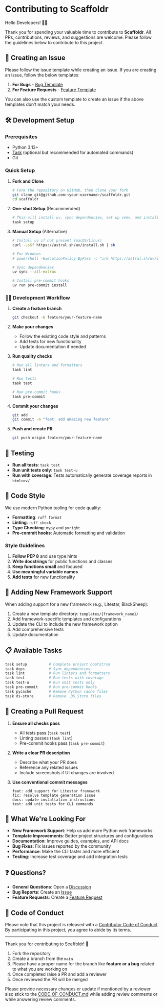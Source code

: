 # Contributing to Scaffoldr

Hello Developers! 👋🏻

Thank you for spending your valuable time to contribute to **Scaffoldr**. All PRs, contributions, reviews, and suggestions are welcome. Please follow the guidelines below to contribute to this project.

## 🐛 Creating an Issue

Please follow the issue template while creating an issue. If you are creating an issue, follow the below templates:

1. **For Bugs** - [Bug Template](https://github.com/pythonhubdev/scaffoldr/blob/main/.github/ISSUE_TEMPLATE/bug_report.md)
2. **For Feature Requests** - [Feature Template](https://github.com/pythonhubdev/scaffoldr/blob/main/.github/ISSUE_TEMPLATE/feature_request.md)

You can also use the custom template to create an issue if the above templates don't match your needs.

## 🛠️ Development Setup

### Prerequisites

- Python 3.13+
- [Task](https://taskfile.dev/) (optional but recommended for automated commands)
- Git

### Quick Setup

1. **Fork and Clone**
   ```bash
   # Fork the repository on GitHub, then clone your fork
   git clone git@github.com:<your-username>/scaffoldr.git
   cd scaffoldr
   ```

2. **One-shot Setup** (Recommended)
   ```bash
   # This will install uv, sync dependencies, set up venv, and install pre-commit hooks
   task setup
   ```

3. **Manual Setup** (Alternative)
   ```bash
   # Install uv if not present (macOS/Linux)
   curl -LsSf https://astral.sh/uv/install.sh | sh

   # For Windows
   # powershell -ExecutionPolicy ByPass -c "irm https://astral.sh/uv/install.ps1 | iex"

   # Sync dependencies
   uv sync --all-extras

   # Install pre-commit hooks
   uv run pre-commit install
   ```

### 🏃‍♂️ Development Workflow

1. **Create a feature branch**
   ```bash
   git checkout -b feature/your-feature-name
   ```

2. **Make your changes**
   - Follow the existing code style and patterns
   - Add tests for new functionality
   - Update documentation if needed

3. **Run quality checks**
   ```bash
   # Run all linters and formatters
   task lint

   # Run tests
   task test

   # Run pre-commit hooks
   task pre-commit
   ```

4. **Commit your changes**
   ```bash
   git add .
   git commit -m "feat: add amazing new feature"
   ```

5. **Push and create PR**
   ```bash
   git push origin feature/your-feature-name
   ```

## 🧪 Testing

- **Run all tests**: `task test`
- **Run unit tests only**: `task test-u`
- **Run with coverage**: Tests automatically generate coverage reports in `htmlcov/`

## 📏 Code Style

We use modern Python tooling for code quality:

- **Formatting**: `ruff format`
- **Linting**: `ruff check`
- **Type Checking**: `mypy` and `pyright`
- **Pre-commit hooks**: Automatic formatting and validation

### Style Guidelines

1. **Follow PEP 8** and use type hints
2. **Write docstrings** for public functions and classes
3. **Keep functions small** and focused
4. **Use meaningful variable names**
5. **Add tests** for new functionality

## 🚀 Adding New Framework Support

When adding support for a new framework (e.g., Litestar, BlackSheep):

1. Create a new template directory: `templates/{framework_name}/`
2. Add framework-specific templates and configurations
3. Update the CLI to include the new framework option
4. Add comprehensive tests
5. Update documentation

## 📋 Available Tasks

```bash
task setup          # Complete project bootstrap
task deps           # Sync dependencies
task lint           # Run linters and formatters
task test           # Run tests with coverage
task test-u         # Run unit tests only
task pre-commit     # Run pre-commit hooks
task pycache        # Remove Python cache files
task ds-store       # Remove .DS_Store files
```

## 🔄 Creating a Pull Request

1. **Ensure all checks pass**
   - All tests pass (`task test`)
   - Linting passes (`task lint`)
   - Pre-commit hooks pass (`task pre-commit`)

2. **Write a clear PR description**
   - Describe what your PR does
   - Reference any related issues
   - Include screenshots if UI changes are involved

3. **Use conventional commit messages**
   ```
   feat: add support for Litestar framework
   fix: resolve template generation issue
   docs: update installation instructions
   test: add unit tests for CLI commands
   ```

## 🎯 What We're Looking For

- **New Framework Support**: Help us add more Python web frameworks
- **Template Improvements**: Better project structures and configurations
- **Documentation**: Improve guides, examples, and API docs
- **Bug Fixes**: Fix issues reported by the community
- **Performance**: Make the CLI faster and more efficient
- **Testing**: Increase test coverage and add integration tests

## ❓ Questions?

- **General Questions**: Open a [Discussion](https://github.com/pythonhubdev/scaffoldr/discussions)
- **Bug Reports**: Create an [Issue](https://github.com/pythonhubdev/scaffoldr/issues)
- **Feature Requests**: Create a [Feature Request](https://github.com/pythonhubdev/scaffoldr/issues/new?template=feature_request.md)

## 📜 Code of Conduct

Please note that this project is released with a [Contributor Code of Conduct](CODE_OF_CONDUCT.md). By participating in this project, you agree to abide by its terms.

---

Thank you for contributing to Scaffoldr! 🎉

1. Fork the repository
2. Create a branch from the `main`
3. Please have a proper name for the branch like **feature or a bug** related to what you are working on
4. Once completed raise a PR and add a reviewer
5. Once reviewed the PR will be merged

Please provide necessary changes or update if mentioned by a reviewer also stick to
the [CODE_OF_CONDUCT.md](https://github.com/pythonhubdev/PyNotion/blob/main/CODE_OF_CONDUCT.md) while adding review
comments or while answering review comments.
